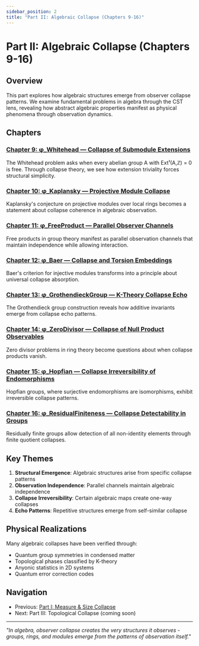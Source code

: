 ```yaml
---
sidebar_position: 2
title: "Part II: Algebraic Collapse (Chapters 9-16)"
---
```


# Part II: Algebraic Collapse (Chapters 9-16)

## Overview

This part explores how algebraic structures emerge from observer collapse patterns. We examine fundamental problems in algebra through the CST lens, revealing how abstract algebraic properties manifest as physical phenomena through observation dynamics.

## Chapters

### [Chapter 9: φ_Whitehead — Collapse of Submodule Extensions](chapter-09-whitehead-collapse.md)
The Whitehead problem asks when every abelian group A with Ext¹(A,ℤ) = 0 is free. Through collapse theory, we see how extension triviality forces structural simplicity.

### [Chapter 10: φ_Kaplansky — Projective Module Collapse](chapter-10-kaplansky-collapse.md)
Kaplansky's conjecture on projective modules over local rings becomes a statement about collapse coherence in algebraic observation.

### [Chapter 11: φ_FreeProduct — Parallel Observer Channels](chapter-11-free-product-collapse.md)
Free products in group theory manifest as parallel observation channels that maintain independence while allowing interaction.

### [Chapter 12: φ_Baer — Collapse and Torsion Embeddings](chapter-12-baer-collapse.md)
Baer's criterion for injective modules transforms into a principle about universal collapse absorption.

### [Chapter 13: φ_GrothendieckGroup — K-Theory Collapse Echo](chapter-13-grothendieck-group-collapse.md)
The Grothendieck group construction reveals how additive invariants emerge from collapse echo patterns.

### [Chapter 14: φ_ZeroDivisor — Collapse of Null Product Observables](chapter-14-zerodivisor-collapse.md)
Zero divisor problems in ring theory become questions about when collapse products vanish.

### [Chapter 15: φ_Hopfian — Collapse Irreversibility of Endomorphisms](chapter-15-hopfian-collapse.md)
Hopfian groups, where surjective endomorphisms are isomorphisms, exhibit irreversible collapse patterns.

### [Chapter 16: φ_ResidualFiniteness — Collapse Detectability in Groups](chapter-16-residualfiniteness-collapse.md)
Residually finite groups allow detection of all non-identity elements through finite quotient collapses.

## Key Themes

1. **Structural Emergence**: Algebraic structures arise from specific collapse patterns
2. **Observation Independence**: Parallel channels maintain algebraic independence
3. **Collapse Irreversibility**: Certain algebraic maps create one-way collapses
4. **Echo Patterns**: Repetitive structures emerge from self-similar collapse

## Physical Realizations

Many algebraic collapses have been verified through:
- Quantum group symmetries in condensed matter
- Topological phases classified by K-theory
- Anyonic statistics in 2D systems
- Quantum error correction codes

## Navigation

- Previous: [Part I: Measure & Size Collapse](../part-01-measure-size-collapse/index.md)
- Next: Part III: Topological Collapse (coming soon)

---

*"In algebra, observer collapse creates the very structures it observes - groups, rings, and modules emerge from the patterns of observation itself."*